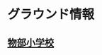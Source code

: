 # グラウンド情報

## [物部小学校](https://www.google.co.jp/maps/place/%E7%89%A9%E9%83%A8%E5%B0%8F%E5%AD%A6%E6%A0%A1/@35.0476874,135.9793518,328m/data=!3m1!1e3!4m12!1m6!3m5!1s0x600173d59e5bea0f:0x4ab11b0c6042468f!2z54mp6YOo5bCP5a2m5qCh!8m2!3d35.047358!4d135.979053!3m4!1s0x600173d59e5bea0f:0x4ab11b0c6042468f!8m2!3d35.047358!4d135.979053?hl=ja)

